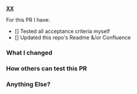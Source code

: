 **[XX](https://bytelion.atlassian.net/browse/XX)**

For this PR I have:

- [] Tested all acceptance criteria myself
- [] Updated this repo's Readme &/or Confluence


### What I changed


### How others can test this PR


### Anything Else?
